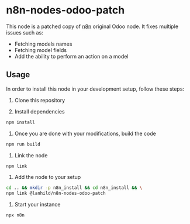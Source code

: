 # n8n-nodes-odoo-patch

This node is a patched copy of [n8n](https://github.com/n8n-io/n8n) original Odoo node.
It fixes multiple issues such as:

- Fetching models names
- Fetching model fields
- Add the ability to perform an action on a model

## Usage

In order to install this node in your development setup, follow these steps:

1. Clone this repository

1. Install dependencies

```bash
npm install
```

1. Once you are done with your modifications, build the code

```bash
npm run build
```

1. Link the node

```bash
npm link
```

1. Add the node to your setup

```bash
cd .. && mkdir -p n8n_install && cd n8n_install && \
npm link @lanhild/n8n-nodes-odoo-patch
```

1. Start your instance

```bash
npx n8n
```
